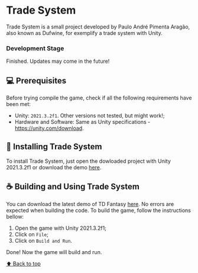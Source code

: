 # Trade System
Trade System is a small project developed by Paulo André Pimenta Aragão, also known as Dufwine, for exemplify a trade system with Unity.

### Development Stage

Finished. Updates may come in the future!

## 💻 Prerequisites

Before trying compile the game, check if all the following requirements have been met:
* Unity: `2021.3.2f1`. Other versions not tested, but might work!;
* Hardware and Software: Same as Unity specifications - https://unity.com/download.

## 🚀 Installing Trade System

To install Trade System, just open the dowloaded project with Unity 2021.3.2f1 or download the demo [here](https://github.com/andre1003/trade-system/releases/tag/Demo).

## ☕ Building and Using Trade System

You can download the latest demo of TD Fantasy [here](https://github.com/andre1003/trade-system/releases/tag/Demo). No errors are expected when building the code. To build the game, follow the instructions bellow:

1. Open the game with Unity 2021.3.2f1;
2. Click on `File`;
3. Click on `Build and Run`.

Done! Now the game will build and run.

[⬆ Back to top](#trade-system)<br>
